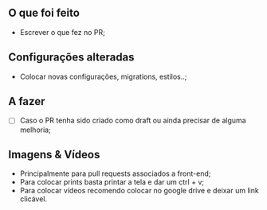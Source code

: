 ## O que foi feito
- Escrever o que fez no PR;

## Configurações alteradas
- Colocar novas configurações, migrations, estilos..;

## A fazer
- [ ] Caso o PR tenha sido criado como draft ou ainda precisar de alguma melhoria;

## Imagens & Vídeos
- Principalmente para pull requests associados a front-end;
- Para colocar prints basta printar a tela e dar um ctrl + v;
- Para colocar vídeos recomendo colocar no google drive e deixar um link clicável.
